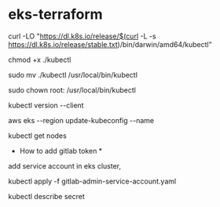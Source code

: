 # eks-terraform

curl -LO "https://dl.k8s.io/release/$(curl -L -s https://dl.k8s.io/release/stable.txt)/bin/darwin/amd64/kubectl"

chmod +x ./kubectl

sudo mv ./kubectl /usr/local/bin/kubectl

sudo chown root: /usr/local/bin/kubectl

kubectl version --client

aws eks --region <aws-region>  update-kubeconfig --name <cluster-name>

kubectl get nodes


* How to add gitlab token *

add service account in eks cluster,  

kubectl apply -f gitlab-admin-service-account.yaml

kubectl describe secret <gitlab-token>

